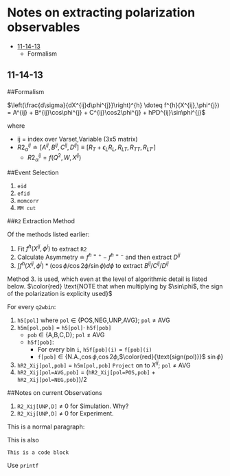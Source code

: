 # Notes on extracting polarization observables

*	[11-14-13](#11-14-13)
	*	Formalism

<h2 id="11-14-13">11-14-13</h2>

##Formalism

$\left(\frac{d\sigma}{dX^{ij}d\phi^{j}}\right)^{h}
\doteq
f^{h}(X^{ij},\phi^{j}) = A^{ij} +
						B^{ij}\cos\phi^{j} +
						C^{ij}\cos2\phi^{j} +
						hPD^{ij}\sin\phi^{j}$

where

*	ij = index over Varset,Variable (3x5 matrix)
*	$R2^{ij}_{\alpha} \doteq 
	[A^{ij},B^{ij},C^{ij},D^{ij}] \equiv 
	[R_{T}+\epsilon_{L}R_{L}, R_{LT}, R_{TT}, R_{LT'}]$
	*	$R2^{ij}_{\alpha} = f(Q^{2},W,X^{ij})$	

##Event Selection

1. `eid`
2. `efid`
3. `momcorr`
4. `MM cut`

##`R2` Extraction Method

Of the methods listed earlier:

1.	Fit $f^{h}(X^{ij},\phi^{j})$ to extract `R2`
2.	Calculate Asymmetry $\doteq$ $f^{h=+}-f^{h=-}$ and then extract $D^{ij}$
3.	$\int f^{h}(X^{ij},\phi^{j}) * (\cos\phi/\cos 2\phi/\sin\phi)d\phi$ to extract $B^{ij}/C^{ij}/D^{ij}$

Method 3. is used, which even at the level of algorithmic detail is listed below. $\color{red} \text{NOTE that when multiplying by $\sin\phi$, the sign of the polarization is explicity used}$

For every `q2wbin`:

1.	`h5[pol]` where `pol` $\in$ {POS,NEG,UNP,AVG}; `pol` $\neq$ AVG
2.	`h5m[pol,pob]` = `h5[pol]`$\cdot$ `h5f[pob]` 
	*	`pob` $\in$ {A,B,C,D}; `pol` $\neq$ AVG
	*	`h5f[pob]`:
		*	 For every bin `i`,  `h5f[pob](i)` = `f[pob](i)`
		*	 `f[pob]` $\in$ {N.A.,$\cos\phi$,$\cos 2\phi$,$\color{red}{\text{sign(pol)}}$ $\sin\phi$}
3.	`hR2_Xij[pol,pob]` = `h5m[pol,pob]` `Project` on to $X^{ij}$; `pol` $\neq$ AVG
4. 	`hR2_Xij[pol=AVG,pob]` = (`hR2_Xij[pol=POS,pob]` + `hR2_Xij[pol=NEG,pob]`)/2

##Notes on current Observations

1. `R2_Xij[UNP,D]` $\neq$ 0 for Simulation. Why?
2. `R2_Xij[UNP,D]` $\neq$ 0 for Experiment.






This is a normal paragraph:

This is also

	This is a code block

Use `printf`




